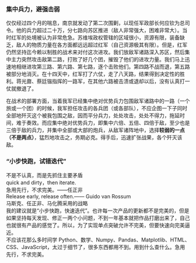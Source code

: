 


### 集中兵力，避强击弱  
仅仅经过四个月的喘息，南京就发动了第二次围剿，以现任军政部长何应钦为总司令。他的兵力超过二十万，分七路向苏区推进（敌人非常强大，困难非常大）。当时红军的处境被认为非常危急。苏维埃政权管辖的区域很小，资源有限，装备缺乏，敌人的物质力量在各方面都远远超过红军（自己资源极其有限）。但是，红军仍然坚持迄今赖以制胜的战术来对付这次进攻。我们放敌军诸路深入苏区，然后集中主力突然攻击敌第二路，打败了好几个团，摧毁了他们的进攻力量。我们马上迅速地相继进攻第三路、第六路、第七路，逐个击败他们。第四路不战而退，第五路被部分地消灭。在十四天中，红军打了六仗，走了八天路，结果得到决定性的胜利。蒋光鼐、蔡廷锴指挥的一路军，在其他六路被击溃或退却以后，没有认真打一仗就撤退了。  

在战术的部署方面，当着我军已经集中绝对优势兵力包围敌军诸路中的一路（一个旅或一个团）的时候，我军担任攻击的各兵团（或各部队），不应企图一下子同时全部地歼灭这个被我包围之敌，因而平分兵力，处处攻击，处处不得力，拖延时间，难于奏效。而应集中绝对优势兵力，即集中六倍、五倍、四倍于敌，至少也是三倍于敌的兵力，并集中全部或大部的炮兵，从敌军诸阵地中，选择**较弱的一点（不是两点）**，猛烈地攻击之，务期必克。得手后，迅速扩张战果，各个歼灭该敌。  



### “小步快跑，试错迭代”
不是不认真，而是先抓住主要矛盾  
quick and dirty，then iterate.  
急用先行，不求完美。——任正非  
Release early, release often.—— Guido van Rossum  
马斯克、任正非、马化腾采用的战略  
我的建议就是“小步快跑，快速迭代”。也许每一次产品的更新都不是完美的，但是如果坚持每天发现、修正一两个小问题，不到一年基本就把作品打磨出来了，自己也就很有产品的感觉了。所以，为了实现单点突破允许不完美，但要快速向完美逼近。  
不应该花那么多时间学 Python、数学、Numpy、Pandas、Matplotlib、HTML、CSS、JavaScript，太过于细节了，很多东西都用不到。用到什么查什么。急用先行，不求完美。  



